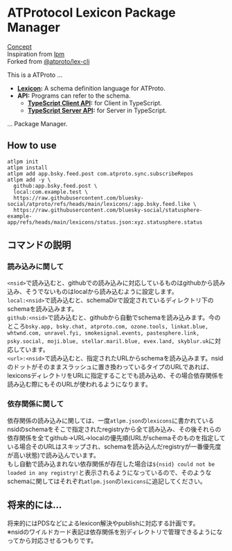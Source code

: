 # ATProtocol Lexicon Package Manager
[Concept](https://bsky.app/profile/raitako.com/post/3lgfzq3fgk22w)<br>
Inspiration from [lpm](https://github.com/tom-sherman/lpm)<br>
Forked from [@atproto/lex-cli](https://github.com/bluesky-social/atproto/blob/main/packages/lex-cli)

This is a ATProto ...

- **[Lexicon](https://atproto.com/specs/lexicon):** A schema definition language for ATProto.
- **API:** Programs can refer to the schema.
  - **[TypeScript Client API](https://github.com/bluesky-social/atproto/blob/main/packages/lex-cli):** for Client in TypeScript.
  - **[TypeScript Server API](https://github.com/bluesky-social/atproto/blob/main/packages/lex-cli):** for Server in TypeScript.

... Package Manager.

## How to use
```
atlpm init
atlpm install
atlpm add app.bsky.feed.post com.atproto.sync.subscribeRepos
atlpm add -y \
  github:app.bsky.feed.post \
  local:com.example.test \
  https://raw.githubusercontent.com/bluesky-social/atproto/refs/heads/main/lexicons/:app.bsky.feed.like \
  https://raw.githubusercontent.com/bluesky-social/statusphere-example-app/refs/heads/main/lexicons/status.json:xyz.statusphere.status
```

## コマンドの説明
### 読み込みに関して
`<nsid>`で読み込むと、githubでの読み込みに対応しているものはgithubから読み込み、そうでないものはlocalから読み込むように設定します。<br>
`local:<nsid>`で読み込むと、schemaDirで設定されているディレクトリ下のschemaを読み込みます。<br>
`github:<nsid>`で読み込むと、githubから自動でschemaを読み込みます。今のところ`bsky.app, bsky.chat, atproto.com, ozone.tools, linkat.blue, whtwnd.com, unravel.fyi, smokesignal.events, pastesphere.link, psky.social, moji.blue, stellar.maril.blue, evex.land, skyblur.uk`に対応しています。<br>
`<url>:<nsid>`で読み込むと、指定されたURLからschemaを読み込みます。nsidのドットがそのままスラッシュに置き換わっているタイプのURLであれば、lexiconsディレクトリをURLに指定することでも読み込め、その場合依存関係を読み込む際にもそのURLが使われるようになります。

### 依存関係に関して
依存関係の読み込みに関しては、一度`atlpm.json`の`lexicons`に書かれているnsidのschemaをそこで指定されたregistryから全て読み込み、その後それらの依存関係を全てgithub->URL->localの優先順(URLがschemaそのものを指定している場合そのURLはスキップされ、schemaを読み込んだregistryが一番優先度が高い状態)で読み込んでいます。<br>
もし自動で読み込まれない依存関係が存在した場合は`${nsid} could not be loaded in any registry!`と表示されるようになっているので、そのようなschemaに関してはそれぞれ`atlpm.json`の`lexicons`に追記してください。

## 将来的には...
将来的にはPDSなどによるlexicon解決やpublishに対応する計画です。<br>
※nsidのワイルドカード表記は依存関係を別ディレクトリで管理できるようになってから対応させるつもりです。
